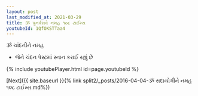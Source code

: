 ```yaml
---
layout: post
last_modified_at: 2021-03-29
title: ૐ પુનર્વસવે નમહ ૧૦૮ ટાઈમ્સ
youtubeId: 1QfOKSTTaa4
---
```

 
 
 ૐ ચાંદનીને નમહ  
 
 -  જેને ચંદન પેસ્ટમાં સ્નાન કરાઈ રહ્યું છે 
 
  
 
  
 
 
 
 
 
 


{% include youtubePlayer.html id=page.youtubeId %}
 
[Next]({{ site.baseurl }}{% link  split2/_posts/2016-04-04-ૐ સદાયોગીને નમહ ૧૦૮ ટાઈમ્સ.md%})
 
